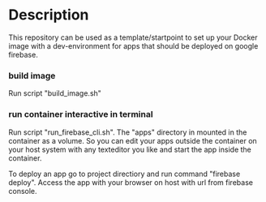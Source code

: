 # Description
This repository can be used as a template/startpoint to set up your Docker image with a dev-environment for apps that should be deployed on google firebase. 

### build image
Run script "build_image.sh"

### run container interactive in terminal
Run script "run_firebase_cli.sh".
The "apps" directory in mounted in the container as a volume. So you can edit your apps outside the container on your host system with any texteditor you like and start the app inside the container.

To deploy an app go to project directiory and run command "firebase deploy". Access the app with your browser on host with url from firebase console.
